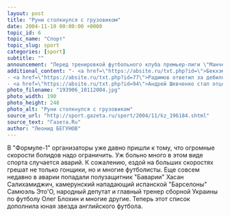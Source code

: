 ```yaml
---
layout: post
title: "Руни столкнулся с грузовиком"
date: 2004-11-10 00:00:00 +0000
topic_id: 6
topic_name: "Спорт"
topic_slug: sport
categories: [sport]
subtitle: ""
announcement: "Перед тренировкой футбольного клуба премьер-лиги \"Манчестер Юнайтед\" принадлежащий Руни 4x4 Cadillac Escalade стоимостью в 40 тысяч фунтов столкнулся с 23-тонным грузовиком. За одно мгновение футбольная Англия могла потерять одного из самых талантливых своих форвардов. По словам очевидцев, футболиста спасло провидение. Его машина 4x4 Cadillac Escalade леворульная, а грузовик врезался в ее правый бок. Несмотря на ДТП, Руни смог попасть на тренировку \"Манчестер Юнайтед\"."
additional_content: "- <a href=\"https://absite.ru/txt.php?id=\">Бекхэм стал коллекционером автографов</a>
- <a href=\"https://absite.ru/txt.php?id=77\">Радимов ответил за дебилов</a>
- <a href=\"https://absite.ru/txt.php?id=94\">Андрей Шевченко стал отцом</a>"
photo_filename: "193906_10112004.jpg"
photo_width: 190
photo_height: 248
photo_alt: "Руни столкнулся с грузовиком"
source_url: "http://sport.gazeta.ru/sport/2004/11/kz_196184.shtml"
source_text: "Газета.Ru"
author: "Леонид БЕГУНОВ"
---
```

В "Формуле-1" организаторы уже давно пришли к тому, что огромные скорости болидов надо ограничить. Уж больно много в этом виде спорта случается аварий. К сожалению, ездой на больших скоростях грешат не только гонщики, но и многие футболисты. Еще совсем недавно в аварии попадали полузащитник "Баварии" Хасан Салихамиджич, камерунский нападающий испанской "Барселоны" Самюэль Это'О, народный депутат и главный тренер сборной Украины по футболу Олег Блохин и многие другие. Теперь этот список дополнила юная звезда английского футбола.
